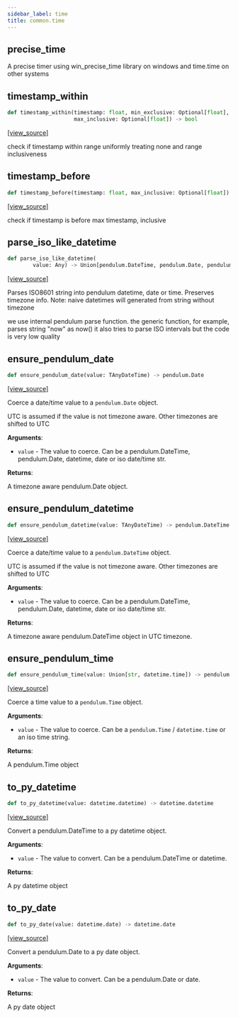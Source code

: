 ```yaml
---
sidebar_label: time
title: common.time
---
```


## precise\_time

A precise timer using win_precise_time library on windows and time.time on other systems

## timestamp\_within

```python
def timestamp_within(timestamp: float, min_exclusive: Optional[float],
                     max_inclusive: Optional[float]) -> bool
```

[[view_source]](https://github.com/dlt-hub/dlt/blob/3739c9ac839aafef713f6d5ebbc6a81b2a39a1b0/dlt/common/time.py#L28)

check if timestamp within range uniformly treating none and range inclusiveness

## timestamp\_before

```python
def timestamp_before(timestamp: float, max_inclusive: Optional[float]) -> bool
```

[[view_source]](https://github.com/dlt-hub/dlt/blob/3739c9ac839aafef713f6d5ebbc6a81b2a39a1b0/dlt/common/time.py#L39)

check if timestamp is before max timestamp, inclusive

## parse\_iso\_like\_datetime

```python
def parse_iso_like_datetime(
        value: Any) -> Union[pendulum.DateTime, pendulum.Date, pendulum.Time]
```

[[view_source]](https://github.com/dlt-hub/dlt/blob/3739c9ac839aafef713f6d5ebbc6a81b2a39a1b0/dlt/common/time.py#L46)

Parses ISO8601 string into pendulum datetime, date or time. Preserves timezone info.
Note: naive datetimes will generated from string without timezone

we use internal pendulum parse function. the generic function, for example, parses string "now" as now()
it also tries to parse ISO intervals but the code is very low quality

## ensure\_pendulum\_date

```python
def ensure_pendulum_date(value: TAnyDateTime) -> pendulum.Date
```

[[view_source]](https://github.com/dlt-hub/dlt/blob/3739c9ac839aafef713f6d5ebbc6a81b2a39a1b0/dlt/common/time.py#L69)

Coerce a date/time value to a `pendulum.Date` object.

UTC is assumed if the value is not timezone aware. Other timezones are shifted to UTC

**Arguments**:

- `value` - The value to coerce. Can be a pendulum.DateTime, pendulum.Date, datetime, date or iso date/time str.
  

**Returns**:

  A timezone aware pendulum.Date object.

## ensure\_pendulum\_datetime

```python
def ensure_pendulum_datetime(value: TAnyDateTime) -> pendulum.DateTime
```

[[view_source]](https://github.com/dlt-hub/dlt/blob/3739c9ac839aafef713f6d5ebbc6a81b2a39a1b0/dlt/common/time.py#L96)

Coerce a date/time value to a `pendulum.DateTime` object.

UTC is assumed if the value is not timezone aware. Other timezones are shifted to UTC

**Arguments**:

- `value` - The value to coerce. Can be a pendulum.DateTime, pendulum.Date, datetime, date or iso date/time str.
  

**Returns**:

  A timezone aware pendulum.DateTime object in UTC timezone.

## ensure\_pendulum\_time

```python
def ensure_pendulum_time(value: Union[str, datetime.time]) -> pendulum.Time
```

[[view_source]](https://github.com/dlt-hub/dlt/blob/3739c9ac839aafef713f6d5ebbc6a81b2a39a1b0/dlt/common/time.py#L123)

Coerce a time value to a `pendulum.Time` object.

**Arguments**:

- `value` - The value to coerce. Can be a `pendulum.Time` / `datetime.time` or an iso time string.
  

**Returns**:

  A pendulum.Time object

## to\_py\_datetime

```python
def to_py_datetime(value: datetime.datetime) -> datetime.datetime
```

[[view_source]](https://github.com/dlt-hub/dlt/blob/3739c9ac839aafef713f6d5ebbc6a81b2a39a1b0/dlt/common/time.py#L146)

Convert a pendulum.DateTime to a py datetime object.

**Arguments**:

- `value` - The value to convert. Can be a pendulum.DateTime or datetime.
  

**Returns**:

  A py datetime object

## to\_py\_date

```python
def to_py_date(value: datetime.date) -> datetime.date
```

[[view_source]](https://github.com/dlt-hub/dlt/blob/3739c9ac839aafef713f6d5ebbc6a81b2a39a1b0/dlt/common/time.py#L169)

Convert a pendulum.Date to a py date object.

**Arguments**:

- `value` - The value to convert. Can be a pendulum.Date or date.
  

**Returns**:

  A py date object

